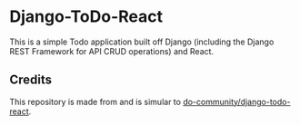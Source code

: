 # Django-ToDo-React
 This is a simple Todo application built off Django (including the Django REST Framework for API CRUD operations) and React.

## Credits
This repository is made from and is simular to [do-community/django-todo-react](https://github.com/do-community/django-todo-react).
